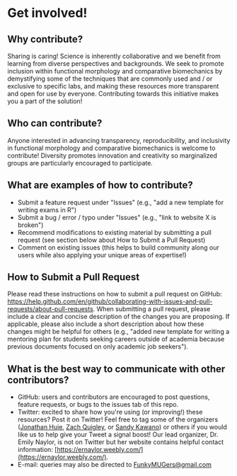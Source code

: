 # Get involved!




## Why contribute?
Sharing is caring! Science is inherently collaborative and we benefit from learning from diverse perspectives and backgrounds. We seek to promote inclusion within functional morphology and comparative biomechanics by demystifying some of the techniques that are commonly used and / or exclusive to specific labs, and making these resources more transparent and open for use by everyone. Contributing towards this initiative makes you a part of the solution!

## Who can contribute? 
Anyone interested in advancing transparency, reproducibility, and inclusivity in functional morphology and comparative biomechanics is welcome to contribute! Diversity promotes innovation and creativity so marginalized groups are particularly encouraged to participate. 

## What are examples of how to contribute?
* Submit a feature request under "Issues" (e.g., "add a new template for writing exams in R")
* Submit a bug / error / typo under "Issues" (e.g., "link to website X is broken")
* Recommend modifications to existing material by submitting a pull request (see section below about How to Submit a Pull Request)
* Comment on existing issues (this helps to build community along our users while also applying your unique areas of expertise!)

## How to Submit a Pull Request
Please read these instructions on how to submit a pull request on GitHub: https://help.github.com/en/github/collaborating-with-issues-and-pull-requests/about-pull-requests. When submitting a pull request, please include a clear and concise description of the changes you are proposing. If applicable, please also include a short description about how these changes might be helpful for others (e.g., "added new template for writing a mentoring plan for students seeking careers outside of academia because previous documents focused on only academic job seekers"). 

## What is the best way to communicate with other contributors?
* GitHub: users and contributors are encouraged to post questions, feature requests, or bugs to the issues tab of this repo. 
* Twitter: excited to share how you're using (or improving!) these resources? Post it on Twitter! Feel free to tag some of the organizers ([Jonathan Huie](https://twitter.com/jmhuiee), [Zach Quigley](https://twitter.com/ZachQuigley_), or [Sandy Kawano](https://twitter.com/MorphoFun)) or others if you would like us to help give your Tweet a signal boost! Our lead organizer, Dr. Emily Naylor, is not on Twitter but her website contains helpful contact information: [https://ernaylor.weebly.com/](https://ernaylor.weebly.com/). 
* E-mail: queries may also be directed to FunkyMUGers@gmail.com
